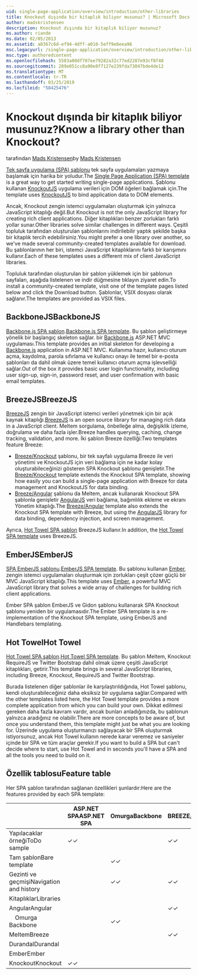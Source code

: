 ```yaml
---
uid: single-page-application/overview/introduction/other-libraries
title: Knockout dışında bir kitaplık biliyor musunuz? | Microsoft Docs
author: madskristensen
description: Knockout dışında bir kitaplık biliyor musunuz?
ms.author: riande
ms.date: 02/05/2013
ms.assetid: a8367c6d-ef94-4dff-a010-5eff9e6eea96
msc.legacyurl: /single-page-application/overview/introduction/other-libraries
msc.type: authoredcontent
ms.openlocfilehash: 5503a00df707ee79282a32c77ed2287e93cf8f48
ms.sourcegitcommit: 289e051cc8a90e8f7127e239fda73047bde4de12
ms.translationtype: MT
ms.contentlocale: tr-TR
ms.lasthandoff: 03/25/2019
ms.locfileid: "58425476"
---
```

<a name="know-a-library-other-than-knockout"></a><span data-ttu-id="1b44f-104">Knockout dışında bir kitaplık biliyor musunuz?</span><span class="sxs-lookup"><span data-stu-id="1b44f-104">Know a library other than Knockout?</span></span>
====================
<span data-ttu-id="1b44f-105">tarafından [Mads Kristensen](https://github.com/madskristensen)</span><span class="sxs-lookup"><span data-stu-id="1b44f-105">by [Mads Kristensen](https://github.com/madskristensen)</span></span>

<span data-ttu-id="1b44f-106">[Tek sayfa uygulama (SPA) şablonu](knockoutjs-template.md) tek sayfa uygulamaları yazmaya başlamak için harika bir yoludur.</span><span class="sxs-lookup"><span data-stu-id="1b44f-106">The [Single Page Application (SPA) template](knockoutjs-template.md) is a great way to get started writing single-page applications.</span></span> <span data-ttu-id="1b44f-107">Şablonu kullanan [KnockoutJS](http://knockoutjs.com/) uygulama verileri için DOM öğeleri bağlamak için.</span><span class="sxs-lookup"><span data-stu-id="1b44f-107">The template uses [KnockoutJS](http://knockoutjs.com/) to bind application data to DOM elements.</span></span>

<span data-ttu-id="1b44f-108">Ancak, Knockout zengin istemci uygulamaları oluşturmak için yalnızca JavaScript kitaplığı değil.</span><span class="sxs-lookup"><span data-stu-id="1b44f-108">But Knockout is not the only JavaScript library for creating rich client applications.</span></span> <span data-ttu-id="1b44f-109">Diğer kitaplıkları benzer zorlukları farklı yollar sunar.</span><span class="sxs-lookup"><span data-stu-id="1b44f-109">Other libraries solve similar challenges in different ways.</span></span> <span data-ttu-id="1b44f-110">Çeşitli topluluk tarafından oluşturulan şablonlarını indirilebilir yaptık şekilde başka bir kitaplık tercih edebilirsiniz.</span><span class="sxs-lookup"><span data-stu-id="1b44f-110">You might prefer a one library over another, so we've made several community-created templates available for download.</span></span> <span data-ttu-id="1b44f-111">Bu şablonlarının her biri, istemci JavaScript kitaplıklarını farklı bir karışımını kullanır.</span><span class="sxs-lookup"><span data-stu-id="1b44f-111">Each of these templates uses a different mix of client JavaScript libraries.</span></span>

<span data-ttu-id="1b44f-112">Topluluk tarafından oluşturulan bir şablon yüklemek için bir şablonun sayfaları, aşağıda listelenen ve indir düğmesine tıklayın ziyaret edin.</span><span class="sxs-lookup"><span data-stu-id="1b44f-112">To install a community-created template, visit one of the template pages listed below and click the Download button.</span></span> <span data-ttu-id="1b44f-113">Şablonlar, VSIX dosyası olarak sağlanır.</span><span class="sxs-lookup"><span data-stu-id="1b44f-113">The templates are provided as VSIX files.</span></span>

## <a name="backbonejs"></a><span data-ttu-id="1b44f-114">BackboneJS</span><span class="sxs-lookup"><span data-stu-id="1b44f-114">BackboneJS</span></span>

<span data-ttu-id="1b44f-115">[Backbone.js SPA şablon](../templates/backbonejs-template.md).</span><span class="sxs-lookup"><span data-stu-id="1b44f-115">[Backbone.js SPA template](../templates/backbonejs-template.md).</span></span> <span data-ttu-id="1b44f-116">Bu şablon geliştirmeye yönelik bir başlangıç skeleton sağlar. bir [Backbone.js](http://backbonejs.org/) ASP.NET MVC uygulaması.</span><span class="sxs-lookup"><span data-stu-id="1b44f-116">This template provides an initial skeleton for developing a [Backbone.js](http://backbonejs.org/) application in ASP.NET MVC.</span></span> <span data-ttu-id="1b44f-117">Kullanıma hazır, kullanıcı oturum açma, kaydolma, parola sıfırlama ve kullanıcı onayı ile temel bir e-posta şablonları da dahil olmak üzere temel kullanıcı oturum açma işlevselliği sağlar.</span><span class="sxs-lookup"><span data-stu-id="1b44f-117">Out of the box it provides basic user login functionality, including user sign-up, sign-in, password reset, and user confirmation with basic email templates.</span></span>

## <a name="breezejs"></a><span data-ttu-id="1b44f-118">BreezeJS</span><span class="sxs-lookup"><span data-stu-id="1b44f-118">BreezeJS</span></span>

<span data-ttu-id="1b44f-119">[BreezeJS](http://www.breezejs.com/?utm_source=ms-spa) zengin bir JavaScript istemci verileri yönetmek için bir açık kaynak kitaplığı.</span><span class="sxs-lookup"><span data-stu-id="1b44f-119">[BreezeJS](http://www.breezejs.com/?utm_source=ms-spa) is an open source library for managing rich data in a JavaScript client.</span></span> <span data-ttu-id="1b44f-120">Meltem sorgulama, önbelleğe alma, değişiklik izleme, doğrulama ve daha fazla işler.</span><span class="sxs-lookup"><span data-stu-id="1b44f-120">Breeze handles querying, caching, change tracking, validation, and more.</span></span> <span data-ttu-id="1b44f-121">İki şablon Breeze özelliği:</span><span class="sxs-lookup"><span data-stu-id="1b44f-121">Two templates feature Breeze:</span></span>

- <span data-ttu-id="1b44f-122">[Breeze/Knockout](../templates/breezeknockout-template.md) şablonu, bir tek sayfalı uygulama Breeze ile veri yönetimi ve KnockoutJS için veri bağlama için ne kadar kolay oluşturabileceğinizi gösteren SPA Knockout şablonu genişletir.</span><span class="sxs-lookup"><span data-stu-id="1b44f-122">The [Breeze/Knockout](../templates/breezeknockout-template.md) template extends the Knockout SPA template, showing how easily you can build a single-page application with Breeze for data management and KnockoutJS for data binding.</span></span>
- <span data-ttu-id="1b44f-123">[Breeze/Angular](../templates/breezeangular-template.md) şablonu da Meltem, ancak kullanarak Knockout SPA şablonla genişletir [AngularJS](http://angularjs.org) veri bağlama, bağımlılık ekleme ve ekranı Yönetim kitaplığı.</span><span class="sxs-lookup"><span data-stu-id="1b44f-123">The [Breeze/Angular](../templates/breezeangular-template.md) template also extends the Knockout SPA template with Breeze, but using the [AngularJS](http://angularjs.org) library for data binding, dependency injection, and screen management.</span></span>

<span data-ttu-id="1b44f-124">Ayrıca, [Hot Towel SPA şablon](../templates/hottowel-template.md) BreezeJS kullanır.</span><span class="sxs-lookup"><span data-stu-id="1b44f-124">In addition, the [Hot Towel SPA template](../templates/hottowel-template.md) uses BreezeJS.</span></span>

## <a name="emberjs"></a><span data-ttu-id="1b44f-125">EmberJS</span><span class="sxs-lookup"><span data-stu-id="1b44f-125">EmberJS</span></span>

<span data-ttu-id="1b44f-126">[SPA EmberJS şablonu](../templates/emberjs-template.md).</span><span class="sxs-lookup"><span data-stu-id="1b44f-126">[EmberJS SPA template](../templates/emberjs-template.md).</span></span> <span data-ttu-id="1b44f-127">Bu şablonu kullanan [Ember](http://emberjs.com/), zengin istemci uygulamaları oluşturmak için zorlukları çeşit çözer güçlü bir MVC JavaScript kitaplığı.</span><span class="sxs-lookup"><span data-stu-id="1b44f-127">This template uses [Ember](http://emberjs.com/), a powerful MVC JavaScript library that solves a wide array of challenges for building rich client applications.</span></span>

<span data-ttu-id="1b44f-128">Ember SPA şablon EmberJS ve Gidon şablonu kullanarak SPA Knockout şablonu yeniden bir uygulamasıdır.</span><span class="sxs-lookup"><span data-stu-id="1b44f-128">The Ember SPA template is a re-implementation of the Knockout SPA template, using EmberJS and Handlebars templating.</span></span>

## <a name="hot-towel"></a><span data-ttu-id="1b44f-129">Hot Towel</span><span class="sxs-lookup"><span data-stu-id="1b44f-129">Hot Towel</span></span>

<span data-ttu-id="1b44f-130">[Hot Towel SPA şablon](../templates/hottowel-template.md).</span><span class="sxs-lookup"><span data-stu-id="1b44f-130">[Hot Towel SPA template](../templates/hottowel-template.md).</span></span> <span data-ttu-id="1b44f-131">Bu şablon Meltem, Knockout RequireJS ve Twitter Bootstrap dahil olmak üzere çeşitli JavaScript kitaplıkları, getirir.</span><span class="sxs-lookup"><span data-stu-id="1b44f-131">This template brings in several JavaScript libraries, including Breeze, Knockout, RequireJS and Twitter Bootstrap.</span></span>

<span data-ttu-id="1b44f-132">Burada listelenen diğer şablonlar ile karşılaştırıldığında, Hot Towel şablonu, kendi oluşturabileceğiniz daha eksiksiz bir uygulama sağlar.</span><span class="sxs-lookup"><span data-stu-id="1b44f-132">Compared with the other templates listed here, the Hot Towel template provides a more complete application from which you can build your own.</span></span> <span data-ttu-id="1b44f-133">Dikkat edilmesi gereken daha fazla kavram vardır, ancak bunları anladığınızda, bu şablonun yalnızca aradığınız ne olabilir.</span><span class="sxs-lookup"><span data-stu-id="1b44f-133">There are more concepts to be aware of, but once you understand them, this template might just be what you are looking for.</span></span> <span data-ttu-id="1b44f-134">Üzerinde uygulama oluşturmanızı sağlayacak bir SPA oluşturmak istiyorsunuz, ancak Hot Towel kullanın nerede karar veremez ve saniyeler içinde bir SPA ve tüm araçlar gerekir.</span><span class="sxs-lookup"><span data-stu-id="1b44f-134">If you want to build a SPA but can't decide where to start, use Hot Towel and in seconds you'll have a SPA and all the tools you need to build on it.</span></span>

## <a name="feature-table"></a><span data-ttu-id="1b44f-135">Özellik tablosu</span><span class="sxs-lookup"><span data-stu-id="1b44f-135">Feature table</span></span>

<span data-ttu-id="1b44f-136">Her SPA şablon tarafından sağlanan özellikleri şunlardır:</span><span class="sxs-lookup"><span data-stu-id="1b44f-136">Here are the features provided by each SPA template:</span></span>


|                        | <span data-ttu-id="1b44f-137">ASP.NET SPA</span><span class="sxs-lookup"><span data-stu-id="1b44f-137">ASP.NET SPA</span></span> | <span data-ttu-id="1b44f-138">Omurga</span><span class="sxs-lookup"><span data-stu-id="1b44f-138">Backbone</span></span> | <span data-ttu-id="1b44f-139">BREEZE/Angular</span><span class="sxs-lookup"><span data-stu-id="1b44f-139">Breeze/Angular</span></span> | <span data-ttu-id="1b44f-140">Breeze/KO</span><span class="sxs-lookup"><span data-stu-id="1b44f-140">Breeze/KO</span></span> |  <span data-ttu-id="1b44f-141">Ember</span><span class="sxs-lookup"><span data-stu-id="1b44f-141">Ember</span></span>   | <span data-ttu-id="1b44f-142">Hot Towel</span><span class="sxs-lookup"><span data-stu-id="1b44f-142">Hot Towel</span></span> |
|------------------------|-------------|----------|----------------|-----------|----------|-----------|
|      <span data-ttu-id="1b44f-143">Yapılacaklar örneği</span><span class="sxs-lookup"><span data-stu-id="1b44f-143">ToDo sample</span></span>       |  <span data-ttu-id="1b44f-144">&#10003;</span><span class="sxs-lookup"><span data-stu-id="1b44f-144">&#10003;</span></span>   |          |    <span data-ttu-id="1b44f-145">&#10003;</span><span class="sxs-lookup"><span data-stu-id="1b44f-145">&#10003;</span></span>    | <span data-ttu-id="1b44f-146">&#10003;</span><span class="sxs-lookup"><span data-stu-id="1b44f-146">&#10003;</span></span>  | <span data-ttu-id="1b44f-147">&#10003;</span><span class="sxs-lookup"><span data-stu-id="1b44f-147">&#10003;</span></span> |           |
|     <span data-ttu-id="1b44f-148">Tam şablon</span><span class="sxs-lookup"><span data-stu-id="1b44f-148">Bare template</span></span>      |             | <span data-ttu-id="1b44f-149">&#10003;</span><span class="sxs-lookup"><span data-stu-id="1b44f-149">&#10003;</span></span> |                |           |          | <span data-ttu-id="1b44f-150">&#10003;</span><span class="sxs-lookup"><span data-stu-id="1b44f-150">&#10003;</span></span>  |
| <span data-ttu-id="1b44f-151">Gezinti ve geçmişi</span><span class="sxs-lookup"><span data-stu-id="1b44f-151">Navigation and history</span></span> |             | <span data-ttu-id="1b44f-152">&#10003;</span><span class="sxs-lookup"><span data-stu-id="1b44f-152">&#10003;</span></span> |    <span data-ttu-id="1b44f-153">&#10003;</span><span class="sxs-lookup"><span data-stu-id="1b44f-153">&#10003;</span></span>    |           | <span data-ttu-id="1b44f-154">&#10003;</span><span class="sxs-lookup"><span data-stu-id="1b44f-154">&#10003;</span></span> | <span data-ttu-id="1b44f-155">&#10003;</span><span class="sxs-lookup"><span data-stu-id="1b44f-155">&#10003;</span></span>  |
|        <span data-ttu-id="1b44f-156">Kitaplıklar</span><span class="sxs-lookup"><span data-stu-id="1b44f-156">Libraries</span></span>       |             |          |                |           |          |           |
|        <span data-ttu-id="1b44f-157">Angular</span><span class="sxs-lookup"><span data-stu-id="1b44f-157">Angular</span></span>         |             |          |    <span data-ttu-id="1b44f-158">&#10003;</span><span class="sxs-lookup"><span data-stu-id="1b44f-158">&#10003;</span></span>    |           |          |           |
|    <span data-ttu-id="1b44f-159">&#8195;Omurga</span><span class="sxs-lookup"><span data-stu-id="1b44f-159">&#8195;Backbone</span></span>     |             | <span data-ttu-id="1b44f-160">&#10003;</span><span class="sxs-lookup"><span data-stu-id="1b44f-160">&#10003;</span></span> |                |           |          |           |
|         <span data-ttu-id="1b44f-161">Meltem</span><span class="sxs-lookup"><span data-stu-id="1b44f-161">Breeze</span></span>         |             |          |    <span data-ttu-id="1b44f-162">&#10003;</span><span class="sxs-lookup"><span data-stu-id="1b44f-162">&#10003;</span></span>    | <span data-ttu-id="1b44f-163">&#10003;</span><span class="sxs-lookup"><span data-stu-id="1b44f-163">&#10003;</span></span>  |          | <span data-ttu-id="1b44f-164">&#10003;</span><span class="sxs-lookup"><span data-stu-id="1b44f-164">&#10003;</span></span>  |
|        <span data-ttu-id="1b44f-165">Durandal</span><span class="sxs-lookup"><span data-stu-id="1b44f-165">Durandal</span></span>        |             |          |                |           |          | <span data-ttu-id="1b44f-166">&#10003;</span><span class="sxs-lookup"><span data-stu-id="1b44f-166">&#10003;</span></span>  |
|         <span data-ttu-id="1b44f-167">Ember</span><span class="sxs-lookup"><span data-stu-id="1b44f-167">Ember</span></span>          |             |          |                |           | <span data-ttu-id="1b44f-168">&#10003;</span><span class="sxs-lookup"><span data-stu-id="1b44f-168">&#10003;</span></span> |           |
|        <span data-ttu-id="1b44f-169">Knockout</span><span class="sxs-lookup"><span data-stu-id="1b44f-169">Knockout</span></span>        |  <span data-ttu-id="1b44f-170">&#10003;</span><span class="sxs-lookup"><span data-stu-id="1b44f-170">&#10003;</span></span>   |          |                | <span data-ttu-id="1b44f-171">&#10003;</span><span class="sxs-lookup"><span data-stu-id="1b44f-171">&#10003;</span></span>  |          | <span data-ttu-id="1b44f-172">&#10003;</span><span class="sxs-lookup"><span data-stu-id="1b44f-172">&#10003;</span></span>  |

